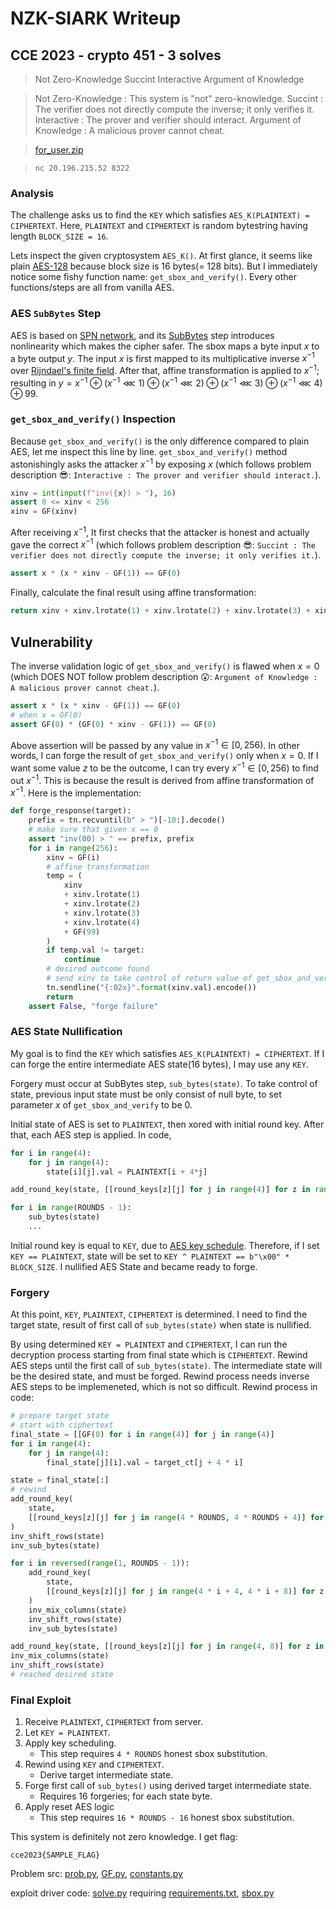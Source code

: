 # NZK-SIARK Writeup

## CCE 2023 - crypto 451 - 3 solves

> Not Zero-Knowledge Succint Interactive Argument of Knowledge

> Not Zero-Knowledge : This system is "not" zero-knowledge. Succint : The verifier does not directly compute the inverse; it only verifies it.
Interactive : The prover and verifier should interact.
Argument of Knowledge : A malicious prover cannot cheat.

> [for_user.zip](for_user.zip)

> `nc 20.196.215.52 8322`

### Analysis

The challenge asks us to find the `KEY` which satisfies `AES_K(PLAINTEXT) = CIPHERTEXT`. Here, `PLAINTEXT` and `CIPHERTEXT` is random bytestring having length `BLOCK_SIZE = 16`.

Lets inspect the given cryptosystem `AES_K()`. At first glance, it seems like plain [AES-128](https://en.wikipedia.org/wiki/Advanced_Encryption_Standard) because block size is 16 bytes(= 128 bits). But I immediately notice some fishy function name: `get_sbox_and_verify()`. Every other functions/steps are all from vanilla AES.

### AES `SubBytes` Step

AES is based on [SPN network](https://en.wikipedia.org/wiki/Substitution%E2%80%93permutation_network), and its [SubBytes](https://en.wikipedia.org/wiki/Rijndael_S-box) step introduces nonlinearity which makes the cipher safer. The sbox maps a byte input $x$ to a byte output $y$. The input $x$ is first mapped to its multiplicative inverse $x^{-1}$ over [Rijndael's finite field](https://en.wikipedia.org/wiki/Finite_field_arithmetic#Rijndael's_(AES)_finite_field). After that, affine transformation is applied to $x^{-1}$; resulting in $y = x^{-1} \oplus (x^{-1} \lll 1 ) \oplus (x^{-1} \lll 2) \oplus (x^{-1} \lll 3 ) \oplus (x^{-1} \lll 4 ) \oplus 99$.

### `get_sbox_and_verify()` Inspection

Because `get_sbox_and_verify()` is the only difference compared to plain AES, let me inspect this line by line. `get_sbox_and_verify()` method astonishingly asks the attacker $x^{-1}$ by exposing $x$ (which follows problem description 😎: `Interactive : The prover and verifier should interact.`).

```python
xinv = int(input(f"inv({x}) > "), 16)
assert 0 <= xinv < 256
xinv = GF(xinv)
```

After receiving $x^{-1}$, It first checks that the attacker is honest and actually gave the correct $x^{-1}$ (which follows problem description 😎: `Succint : The verifier does not directly compute the inverse; it only verifies it.`). 

```python
assert x * (x * xinv - GF(1)) == GF(0)
```

Finally, calculate the final result using affine transformation:

```python
return xinv + xinv.lrotate(1) + xinv.lrotate(2) + xinv.lrotate(3) + xinv.lrotate(4) + GF(99)
```

## Vulnerability

The inverse validation logic of `get_sbox_and_verify()` is flawed when $x = 0$ (which DOES NOT follow problem description 😲: `Argument of Knowledge : A malicious prover cannot cheat.`). 

```python
assert x * (x * xinv - GF(1)) == GF(0)
# when x = GF(0)
assert GF(0) * (GF(0) * xinv - GF(1)) == GF(0)
```

Above assertion will be passed by any value in $x^{-1} \in [0, 256)$. In other words, I can forge the result of `get_sbox_and_verify()` only when $x = 0$. If I want some value $z$ to be the outcome, I can try every $x^{-1} \in [0, 256)$ to find out $x^{-1}$. This is because the result is derived from affine transformation of $x^{-1}$. Here is the implementation:

```python
def forge_response(target):
    prefix = tn.recvuntil(b" > ")[-10:].decode()
    # make sure that given x == 0
    assert "inv(00) > " == prefix, prefix
    for i in range(256):
        xinv = GF(i)
        # affine transformation
        temp = (
            xinv
            + xinv.lrotate(1)
            + xinv.lrotate(2)
            + xinv.lrotate(3)
            + xinv.lrotate(4)
            + GF(99)
        )
        if temp.val != target:
            continue
        # desired outcome found
        # send xinv to take control of return value of get_sbox_and_verify()
        tn.sendline("{:02x}".format(xinv.val).encode())
        return
    assert False, "forge failure"
```

### AES State Nullification

My goal is to find the `KEY` which satisfies `AES_K(PLAINTEXT) = CIPHERTEXT`. If I can forge the entire intermediate AES state(16 bytes), I may use any `KEY`. 

Forgery must occur at SubBytes step, `sub_bytes(state)`. To take control of state, previous input state must be only consist of null byte, to set parameter $x$ of `get_sbox_and_verify` to be $0$. 

Initial state of AES is set to `PLAINTEXT`, then xored with initial round key. After that, each AES step is applied. In code,

```python
for i in range(4):
    for j in range(4):
        state[i][j].val = PLAINTEXT[i + 4*j]

add_round_key(state, [[round_keys[z][j] for j in range(4)] for z in range(4)] )

for i in range(ROUNDS - 1):
    sub_bytes(state)
    ...
```

Initial round key is equal to `KEY`, due to [AES key schedule](https://en.wikipedia.org/wiki/AES_key_schedule). Therefore, if I set `KEY == PLAINTEXT`, state will be set to `KEY ^ PLAINTEXT == b"\x00" * BLOCK_SIZE`. I nullified AES State and became ready to forge.

### Forgery

At this point, `KEY`, `PLAINTEXT`, `CIPHERTEXT` is determined. I need to find the target state, result of first call of `sub_bytes(state)` when state is nullified.

By using determined `KEY = PLAINTEXT` and `CIPHERTEXT`, I can run the decryption process starting from final state which is `CIPHERTEXT`. Rewind AES steps until the first call of `sub_bytes(state)`. The intermediate state will be the desired state, and must be forged. Rewind process needs inverse AES steps to be implemeneted, which is not so difficult. Rewind process in code:

```python
# prepare target state
# start with ciphertext
final_state = [[GF(0) for i in range(4)] for j in range(4)]
for i in range(4):
    for j in range(4):
        final_state[j][i].val = target_ct[j + 4 * i]

state = final_state[:]
# rewind
add_round_key(
    state,
    [[round_keys[z][j] for j in range(4 * ROUNDS, 4 * ROUNDS + 4)] for z in range(4)],
)
inv_shift_rows(state)
inv_sub_bytes(state)

for i in reversed(range(1, ROUNDS - 1)):
    add_round_key(
        state,
        [[round_keys[z][j] for j in range(4 * i + 4, 4 * i + 8)] for z in range(4)],
    )
    inv_mix_columns(state)
    inv_shift_rows(state)
    inv_sub_bytes(state)

add_round_key(state, [[round_keys[z][j] for j in range(4, 8)] for z in range(4)])
inv_mix_columns(state)
inv_shift_rows(state)
# reached desired state
```

### Final Exploit

1. Receive `PLAINTEXT`, `CIPHERTEXT` from server.
2. Let `KEY = PLAINTEXT`.
3. Apply key scheduling.
    - This step requires `4 * ROUNDS` honest sbox substitution.
4. Rewind using `KEY` and `CIPHERTEXT`.
    - Derive target intermediate state.
5. Forge first call of `sub_bytes()` using derived target intermediate state.
    - Requires 16 forgeries; for each state byte.
6. Apply reset AES logic
    - This step requires `16 * ROUNDS - 16` honest sbox substitution.

This system is definitely not zero knowledge. I get flag:

```
cce2023{SAMPLE_FLAG}
```

Problem src: [prob.py](prob.py), [GF.py](GF.py), [constants.py](constants.py)

exploit driver code: [solve.py](solve.py) requiring [requirements.txt](requirements.txt), [sbox.py](sbox.py)
